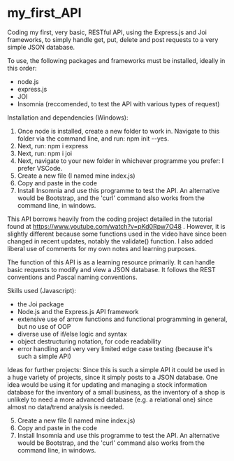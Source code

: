 # my_first_API
Coding my first, very basic, RESTful API, using the Express.js and Joi frameworks, to simply handle get, put, delete and post requests to a very simple JSON database.

To use, the following packages and frameworks must be installed, ideally in this order:
- node.js
- express.js
- JOI
- Insomnia (reccomended, to test the API with various types of request)

Installation and dependencies (Windows):
1. Once node is installed, create a new folder to work in. Navigate to this folder via the command line, and run: npm init --yes.
2. Next, run: npm i express
3. Next, run: npm i joi
4. Next, navigate to your new folder in whichever programme you prefer: I prefer VSCode.
5. Create a new file (I named mine index.js)
6. Copy and paste in the code
7. Install Insomnia and use this programme to test the API. An alternative would be Bootstrap, and the 'curl' command also works from the command line, in windows.

This API borrows heavily from the coding project detailed in the tutorial found at https://www.youtube.com/watch?v=pKd0Rpw7O48 .
However, it is slightly different because some functions used in the video have since been changed in recent updates, notably the validate() function. I also added liberal use of comments for my own notes and learning purposes.

The function of this API is as a learning resource primarily. It can handle basic requests to modify and view a JSON database. 
It follows the REST conventions and Pascal naming conventions. 

Skills used (Javascript):
 - the Joi package
 - Node.js and the Express.js API framework
 - extensive use of arrow functions and functional programming in general, but no use of OOP
 - diverse use of if/else logic and syntax
 - object destructuring notation, for code readability
 - error handling and very very limited edge case testing (because it's such a simple API)

Ideas for further projects:
Since this is such a simple API it could be used in a huge variety of projects, since it simply posts to a JSON database. One idea would be using it for updating and managing a stock information database for the inventory of a small business, as the inventory of a shop is unlikely to need a more advanced database (e.g. a relational one) since almost no data/trend analysis is needed.


5. Create a new file (I named mine index.js)
6. Copy and paste in the code
7. Install Insomnia and use this programme to test the API. An alternative would be Bootstrap, and the 'curl' command also works from the command line, in windows.
